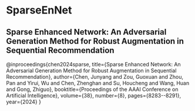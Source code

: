 # SparseEnNet
## Sparse Enhanced Network: An Adversarial Generation Method for Robust Augmentation in Sequential Recommendation

@inproceedings{chen2024sparse,
  title={Sparse Enhanced Network: An Adversarial Generation Method for Robust Augmentation in Sequential Recommendation},
  author={Chen, Junyang and Zou, Guoxuan and Zhou, Pan and Yirui, Wu and Chen, Zhenghan and Su, Houcheng and Wang, Huan and Gong, Zhiguo},
  booktitle={Proceedings of the AAAI Conference on Artificial Intelligence},
  volume={38},
  number={8},
  pages={8283--8291},
  year={2024}
}
